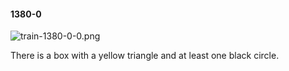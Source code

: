 #### 1380-0
![train-1380-0-0.png](https://github.com/lil-lab/nlvr/raw/master/nlvr/train/images/28/train-1380-0-0.png "train-1380-0-0.png")

There is a box with a yellow triangle and at least one black circle.